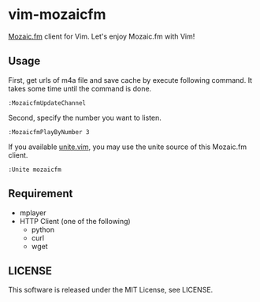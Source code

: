 vim-mozaicfm
============

[Mozaic.fm](http://mozaic.fm/) client for Vim. Let's enjoy Mozaic.fm with Vim!


## Usage

First, get urls of m4a file and save cache by execute following command.
It takes some time until the command is done.

```vim
:MozaicfmUpdateChannel
```

Second, specify the number you want to listen.

```vim
:MozaicfmPlayByNumber 3
```

If you available [unite.vim](https://github.com/Shougo/unite.vim), you may use
the unite source of this Mozaic.fm client.

```vim
:Unite mozaicfm
```


## Requirement

- mplayer
- HTTP Client (one of the following)
  - python
  - curl
  - wget


## LICENSE

This software is released under the MIT License, see LICENSE.
